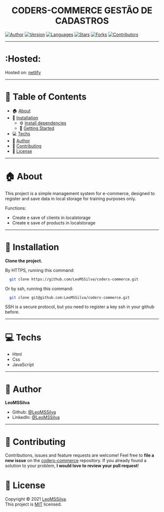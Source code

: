 <h1 align="center">CODERS-COMMERCE GESTÃO DE CADASTROS
	<br/>
</h1>

[![Author](https://img.shields.io/badge/author-LeoMSSilva-blue?style=flat-square)](https://github.com/LeoMSSilva)
[![Version](https://img.shields.io/badge/version-1.0.0-blue.svg?cacheSeconds=2592000)](https://github.com/LeoMSSilva)
[![Languages](https://img.shields.io/github/languages/count/LeoMSSilva/coders-commerce?color=blue&style=flat-square)](#)
[![Stars](https://img.shields.io/github/stars/LeoMSSilva/coders-commerce?color=blue&style=flat-square)](https://github.com/LeoMSSilva/coders-commerce/stargazers)
[![Forks](https://img.shields.io/github/forks/LeoMSSilva/coders-commerce?color=blue&style=flat-square)](https://github.com/LeoMSSilva/coders-commerce/network/members)
[![Contributors](https://img.shields.io/github/contributors/LeoMSSilva/coders-commerce?color=blue&style=flat-square)](https://github.com/LeoMSSilva/coders-commerce/graphs/contributors)

---

# :Hosted:

Hosted on: [netlify](https://leomssilva-coders-commerce.netlify.app)

---

# :pushpin: Table of Contents

- :house: [About](#about)
- :dart: [Installation](#Installation)
  - :gear: [Install dependencies](##Install_dependencies)
  - :rocket: [Getting Started](##Getting_Started)
- :computer: [Techs](#Techs)
- :bust_in_silhouette: [Author](#Author)
- :handshake: [Contributing](#Contributing)
- :scroll: [License](#License)

---

# :house: About

This project is a simple management system for e-commerce, designed to register and save data in local storage for training purposes only.

Functions:
- Create e save of clients in localstorage
- Create e save of products in localstorage

---

# :dart: Installation

**Clone the project.**

By HTTPS, running this command:

```bash
  git clone https://github.com/LeoMSSilva/coders-commerce.git
```

Or by ssh, running this command:

```bash
  git clone git@github.com:LeoMSSilva/coders-commerce.git
```

SSH is a secure protocol, but you need to register a key ssh in your github before.

---

# :computer: Techs

- Html
- Css
- JavaScript

---

# :bust_in_silhouette: Author

**LeoMSSilva**

- Github: [@LeoMSSilva](https://github.com/LeoMSSilva)
- LinkedIn: [@LeoMSSilva](https://linkedin.com/in/LeoMSSilva)

---

# :handshake: Contributing

Contributions, issues and feature requests are welcome! Feel free to **file a new issue** on the [coders-commerce](https://github.com/LeoMSSilva/coders-commerce/issues) repository. If you already found a solution to your problem, **I would love to review your pull request**!

# :scroll: License

Copyright :copyright: 2021 [LeoMSSilva](https://github.com/LeoMSSilva).
<br/>
This project is [MIT](https://github.com/LeoMSSilva/coders-commerce/blob/main/LICENSE) licensed.